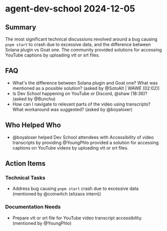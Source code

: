 # agent-dev-school 2024-12-05

## Summary

The most significant technical discussions revolved around a bug causing `pnpm start` to crash due to excessive data, and the difference between Solana plugin vs Goat one. The community provided solutions for accessing YouTube captions by uploading vtt or srt files.

## FAQ

- What's the difference between Solana plugin and Goat one? What was mentioned as a possible solution? (asked by @SotoAlt | WAWE (02:02))
- Is Dev School happening on YouTube or Discord, @shaw (18:36)? (asked by @Bunchu)
- How can I navigate to relevant parts of the video using transcripts? What workaround was suggested? (asked by @boyaloxer)

## Who Helped Who

- @boyaloxer helped Dev School attendees with Accessibility of video transcripts by providing @YoungPhlo provided a solution for accessing captions on YouTube videos by uploading vtt or srt files.

## Action Items

### Technical Tasks

- Address bug causing `pnpm start` crash due to excessive data (mentioned by @coinwitch (elizaos intern))

### Documentation Needs

- Prepare vtt or srt file for YouTube video transcript accessibility. (mentioned by @YoungPhlo)

